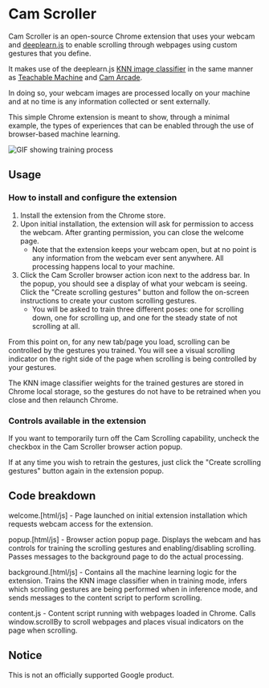 # Cam Scroller

Cam Scroller is an open-source Chrome extension that uses your webcam and
[deeplearn.js](https://deeplearnjs.org) to enable scrolling through webpages
using custom gestures that you define.

It makes use of the deeplearn.js [KNN image classifier](https://github.com/PAIR-code/deeplearnjs/blob/master/models/knn_image_classifier/knn_image_classifier.ts)
in the same manner as [Teachable Machine](https://teachablemachine.withgoogle.com/)
and [Cam Arcade](https://deeplearnjs.org/demos/teachable_gaming/).

In doing so, your webcam images are processed locally on your machine and at no
time is any information collected or sent externally.

This simple Chrome extension is meant to show, through a minimal example, the
types of experiences that can be enabled through the use of browser-based
machine learning.

![GIF showing training process](https://gist.githubusercontent.com/jameswex/d9506ffef04976e37d577e2907cac276/raw/38ef1cd3a60e0f3a4db56b93c87470a51c3eda45/CamScrollerTraining.gif)

## Usage

### How to install and configure the extension

1. Install the extension from the Chrome store.
1. Upon initial installation, the extension will ask for permission to access
the webcam. After granting permission, you can close the welcome page.
   * Note that the extension keeps your webcam open, but at no point is any
   information from the webcam ever sent anywhere. All processing happens local
   to your machine.
1. Click the Cam Scroller browser action icon next to the address bar. In the
popup, you should see a display of what your webcam is seeing. Click the "Create
scrolling gestures" button and follow the on-screen instructions to create your
custom scrolling gestures.
   * You will be asked to train three different poses: one for scrolling down,
   one for scrolling up, and one for the steady state of not scrolling at all.

From this point on, for any new tab/page you load, scrolling can be
controlled by the gestures you trained. You will see a visual scrolling
indicator on the right side of the page when scrolling is being controlled by
your gestures.

The KNN image classifier weights for the trained gestures are stored in
Chrome local storage, so the gestures do not have to be retrained when you
close and then relaunch Chrome.

### Controls available in the extension

If you want to temporarily turn off the Cam Scrolling capability,
uncheck the checkbox in the Cam Scroller browser action popup.

If at any time you wish to retrain the gestures, just click the "Create
scrolling gestures" button again in the extension popup.

## Code breakdown

welcome.[html/js] - Page launched on initial extension installation which
requests webcam access for the extension.

popup.[html/js] - Browser action popup page. Displays the webcam and has
controls for training the scrolling gestures and enabling/disabling scrolling.
Passes messages to the background page to do the actual processing.

background.[html/js] - Contains all the machine learning logic for the
extension. Trains the KNN image classifier when in training mode, infers which
scrolling gestures are being performed when in inference mode, and sends
messages to the content script to perform scrolling.

content.js - Content script running with webpages loaded in Chrome. Calls
window.scrollBy to scroll webpages and places visual indicators on the page when
scrolling.

## Notice

This is not an officially supported Google product.
